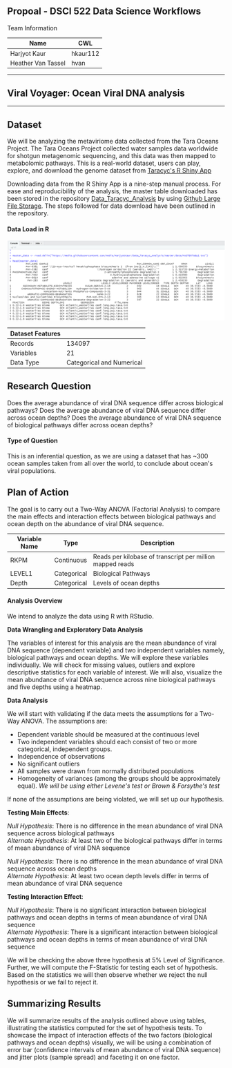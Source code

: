 ## Propoal - DSCI 522 Data Science Workflows


Team Information

| Name | CWL |
|---|---|
| Harjyot Kaur | hkaur112 |
| Heather Van Tassel | hvan |


-----------------------------------------------------------------------------------
## Viral Voyager: Ocean Viral DNA analysis
-----------------------------------------------------------------------------------


## Dataset

We will be analyzing the metaviriome data collected from the Tara Oceans Project. The Tara Oceans Project collected water samples data worldwide for shotgun metagenomic sequencing, and this data was then mapped to metabolomic pathways. This is a real-world dataset, users can play, explore, and download the genome dataset from [Taracyc's R Shiny App](http://oganm.com/shiny/taracyc/)

Downloading data from the R Shiny App is a nine-step manual process. For ease and reproducibility of the analysis, the master table downloaded has been stored in the repository [Data_Taracyc_Analysis](https://github.com/HarjyotKaur/Data_Taracyc_Analysis) by using [Github Large File Storage](https://git-lfs.github.com/). The steps followed for data download have been outlined in the repository.

#### Data Load in R

![](/img/Data_Load.PNG)

| Dataset Features | |
|---|---|
| Records | 134097 |
| Variables | 21 |
| Data Type | Categorical and Numerical |


## Research Question

Does the average abundance of viral DNA sequence differ across biological pathways? Does the average abundance of viral DNA sequence differ across ocean depths? Does the average abundance of viral DNA sequence of biological pathways differ across ocean depths?

#### Type of Question

This is an inferential question, as we are using a dataset that has ~300 ocean samples taken from all over the world, to conclude about ocean's viral populations.

## Plan of Action

The goal is to carry out a Two-Way ANOVA (Factorial Analysis) to compare the main effects and interaction effects between biological pathways and ocean depth on the abundance of viral DNA sequence.

| Variable Name | Type | Description |
|---|---|---|
| RKPM | Continuous | Reads per kilobase of transcript per million mapped reads |
| LEVEL1 | Categorical | Biological Pathways |
| Depth | Categorical |  Levels of ocean depths |



#### Analysis Overview

We intend to analyze the data using R with RStudio.

__Data Wrangling and Exploratory Data Analysis__

The variables of interest for this analysis are the mean abundance of viral DNA sequence (dependent variable) and two independent variables namely, biological pathways and ocean depths. We will explore these variables individually.
We will check for missing values, outliers and explore descriptive statistics for each variable of interest. We will also, visualize the mean abundance of viral DNA sequence across nine biological pathways and five depths using a heatmap.

__Data Analysis__

We will start with validating if the data meets the assumptions for a Two-Way ANOVA. The assumptions are:
* Dependent variable should be measured at the continuous level
* Two independent variables should each consist of two or more categorical, independent groups.
* Independence of observations
* No significant outliers
* All samples were drawn from normally distributed populations
* Homogeneity of variances (among the groups should be approximately equal). *We will be using either Levene's test or Brown & Forsythe's test*

If none of the assumptions are being violated, we will set up our hypothesis.

__Testing Main Effects__:

  *Null Hypothesis*: There is no difference in the mean abundance of viral DNA sequence across biological pathways    
  *Alternate Hypothesis*: At least two of the biological pathways differ in terms of mean abundance of viral DNA sequence 
  
  
  *Null Hypothesis*: There is no difference in the mean abundance of viral DNA sequence across ocean depths    
  *Alternate Hypothesis*: At least two ocean depth levels differ in terms of mean abundance of viral DNA sequence   
  
__Testing Interaction Effect__:

  *Null Hypothesis*: There is no significant interaction between biological pathways and ocean depths in terms of mean abundance of viral DNA sequence  
  *Alternate Hypothesis*: There is a significant interaction between biological pathways and ocean depths in terms of mean abundance of viral DNA sequence
 
We will be checking the above three hypothesis at  5% Level of Significance. Further, we will compute the F-Statistic for testing each set of hypothesis. Based on the statistics we will then observe whether we reject the null hypothesis or we fail to reject it.


## Summarizing Results

We will summarize results of the analysis outlined above using tables, illustrating the statistics computed for the set of hypothesis tests. To showcase the impact of interaction effects of the two factors (biological pathways and ocean depths) visually, we will be using a combination of error bar (confidence intervals of mean abundance of viral DNA sequence) and jitter plots (sample spread) and faceting it on one factor.
